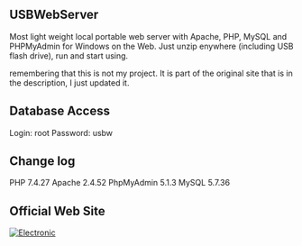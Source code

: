 ## USBWebServer

Most light weight local portable web server with Apache, PHP, MySQL and PHPMyAdmin for Windows on the Web. Just unzip enywhere (including USB flash drive), run and start using.

remembering that this is not my project. It is part of the original site that is in the description, I just updated it. 

## Database Access

Login: root
Password: usbw

## Change log

PHP 7.4.27
Apache 2.4.52
PhpMyAdmin 5.1.3
MySQL 5.7.36

## Official Web Site

[![Electronic](https://www.usbwebserver.net/images/upload/icons/electronic/publishing_black.svg)](https://www.usbwebserver.net/webserver/)
